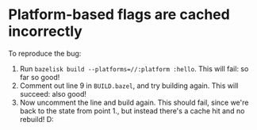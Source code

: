 # Platform-based flags are cached incorrectly

To reproduce the bug:

1.  Run `bazelisk build --platforms=//:platform :hello`. This will fail: so far
    so good!
1.  Comment out line 9 in `BUILD.bazel`, and try building again. This will
    succeed: also good!
1.  Now uncomment the line and build again. This should fail, since we're back
    to the state from point 1., but instead there's a cache hit and no rebuild!
    D:
